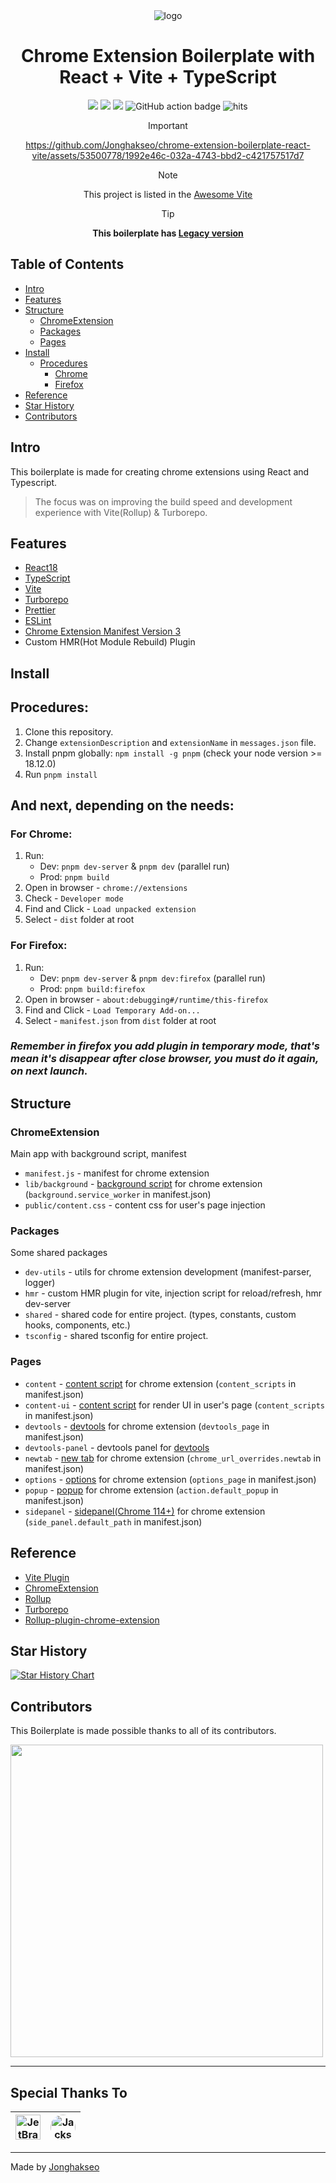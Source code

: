 <div align="center">
<img src="apps/chrome-extension/public/icon-128.png" alt="logo"/>
<h1> Chrome Extension Boilerplate with<br/>React + Vite + TypeScript</h1>

![](https://img.shields.io/badge/React-61DAFB?style=flat-square&logo=react&logoColor=black)
![](https://img.shields.io/badge/Typescript-3178C6?style=flat-square&logo=typescript&logoColor=white)
![](https://badges.aleen42.com/src/vitejs.svg)
![GitHub action badge](https://github.com/Jonghakseo/chrome-extension-boilerplate-react-vite/actions/workflows/build-zip.yml/badge.svg)
<img src="https://hits.seeyoufarm.com/api/count/incr/badge.svg?url=https://github.com/Jonghakseo/chrome-extension-boilerplate-react-viteFactions&count_bg=%23#222222&title_bg=%23#454545&title=😀&edge_flat=true" alt="hits"/>

> [!IMPORTANT]
> https://github.com/Jonghakseo/chrome-extension-boilerplate-react-vite/assets/53500778/1992e46c-032a-4743-bbd2-c421757517d7

> [!NOTE]
> This project is listed in the [Awesome Vite](https://github.com/vitejs/awesome-vite)

> [!TIP]
> **This boilerplate has [Legacy version](https://github.com/Jonghakseo/chrome-extension-boilerplate-react-vite/tree/legacy)**

</div>

## Table of Contents

- [Intro](#intro)
- [Features](#features)
- [Structure](#structure)
    - [ChromeExtension](#chrome-extension)
    - [Packages](#packages)
    - [Pages](#pages)
- [Install](#install)
    - [Procedures](#procedures)
        - [Chrome](#chrome)
        - [Firefox](#firefox)
- [Reference](#reference)
- [Star History](#starhistory)
- [Contributors](#contributors)

## Intro <a name="intro"></a>

This boilerplate is made for creating chrome extensions using React and Typescript.
> The focus was on improving the build speed and development experience with Vite(Rollup) & Turborepo.

## Features <a name="features"></a>

- [React18](https://reactjs.org/)
- [TypeScript](https://www.typescriptlang.org/)
- [Vite](https://vitejs.dev/)
- [Turborepo](https://turbo.build/repo)
- [Prettier](https://prettier.io/)
- [ESLint](https://eslint.org/)
- [Chrome Extension Manifest Version 3](https://developer.chrome.com/docs/extensions/mv3/intro/)
- Custom HMR(Hot Module Rebuild) Plugin

## Install <a name="install"></a>

## Procedures: <a name="procedures"></a>

1. Clone this repository.
2. Change `extensionDescription` and `extensionName` in `messages.json` file.
3. Install pnpm globally: `npm install -g pnpm` (check your node version >= 18.12.0)
4. Run `pnpm install`

## And next, depending on the needs:

### For Chrome: <a name="chrome"></a>

1. Run:
    - Dev: `pnpm dev-server` & `pnpm dev` (parallel run)
    - Prod: `pnpm build`
2. Open in browser - `chrome://extensions`
3. Check - `Developer mode`
4. Find and Click - `Load unpacked extension`
5. Select - `dist` folder at root

### For Firefox: <a name="firefox"></a>

1. Run:
    - Dev: `pnpm dev-server` & `pnpm dev:firefox` (parallel run)
    - Prod: `pnpm build:firefox`
2. Open in browser - `about:debugging#/runtime/this-firefox`
3. Find and Click - `Load Temporary Add-on...`
4. Select - `manifest.json` from `dist` folder at root

### <i>Remember in firefox you add plugin in temporary mode, that's mean it's disappear after close browser, you must do it again, on next launch.</i>


## Structure <a name="structure"></a>

### ChromeExtension <a name="chrome-extension"></a>

Main app with background script, manifest

- `manifest.js` - manifest for chrome extension   
- `lib/background` - [background script](https://developer.chrome.com/docs/extensions/mv3/background_pages/) for chrome extension (`background.service_worker` in
  manifest.json)   
- `public/content.css` - content css for user's page injection

### Packages <a name="packages"></a>

Some shared packages

- `dev-utils` - utils for chrome extension development (manifest-parser, logger)
- `hmr` - custom HMR plugin for vite, injection script for reload/refresh, hmr dev-server
- `shared` - shared code for entire project. (types, constants, custom hooks, components, etc.)
- `tsconfig` - shared tsconfig for entire project.

### Pages <a name="pages"></a>

- `content` - [content script](https://developer.chrome.com/docs/extensions/mv3/content_scripts/) for chrome extension (`content_scripts` in manifest.json)
- `content-ui` - [content script](https://developer.chrome.com/docs/extensions/mv3/content_scripts/) for render UI in user's page (`content_scripts` in manifest.json)
- `devtools` - [devtools](https://developer.chrome.com/docs/extensions/mv3/devtools/#creating) for chrome extension (`devtools_page` in manifest.json)
- `devtools-panel` - devtools panel for [devtools](pages/devtools/src/index.ts)
- `newtab` - [new tab](https://developer.chrome.com/docs/extensions/mv3/override/) for chrome extension (`chrome_url_overrides.newtab` in
  manifest.json)
- `options` - [options](https://developer.chrome.com/docs/extensions/mv3/options/) for chrome extension (`options_page` in manifest.json)
- `popup` - [popup](https://developer.chrome.com/docs/extensions/reference/browserAction/) for chrome extension (`action.default_popup` in
  manifest.json)
- `sidepanel` - [sidepanel(Chrome 114+)](https://developer.chrome.com/docs/extensions/reference/sidePanel/) for chrome extension (`side_panel.default_path` in manifest.json)

## Reference <a name="reference"></a>

- [Vite Plugin](https://vitejs.dev/guide/api-plugin.html)
- [ChromeExtension](https://developer.chrome.com/docs/extensions/mv3/)
- [Rollup](https://rollupjs.org/guide/en/)
- [Turborepo](https://turbo.build/repo/docs)
- [Rollup-plugin-chrome-extension](https://www.extend-chrome.dev/rollup-plugin)

## Star History <a name="starhistory"></a>

[![Star History Chart](https://api.star-history.com/svg?repos=Jonghakseo/chrome-extension-boilerplate-react-vite&type=Date)](https://star-history.com/#Jonghakseo/chrome-extension-boilerplate-react-vite&Date)

## Contributors <a name="contributors"></a>

This Boilerplate is made possible thanks to all of its contributors.

<a href="https://github.com/Jonghakseo/chrome-extension-boilerplate-react-vite/graphs/contributors">
  <img width="500px" src="https://contrib.rocks/image?repo=Jonghakseo/chrome-extension-boilerplate-react-vite" />
</a>

---

## Special Thanks To

| <a href="https://jb.gg/OpenSourceSupport"><img width="40" src="https://resources.jetbrains.com/storage/products/company/brand/logos/jb_beam.png" alt="JetBrains Logo (Main) logo."></a> | <a href="https://www.linkedin.com/in/j-acks0n"><img width="40" style="border-radius:50%" src='https://avatars.githubusercontent.com/u/23139754' alt='Jackson Hong'/></a> |
|-----------------------------------------------------------------------------------------------------------------------------------------------------------------------------------------|--------------------------------------------------------------------------------------------------------------------------------------------------------------------------|

---

Made by [Jonghakseo](https://nookpi.tistory.com/)
